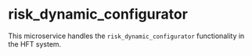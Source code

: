 # risk_dynamic_configurator

This microservice handles the `risk_dynamic_configurator` functionality in the HFT system.